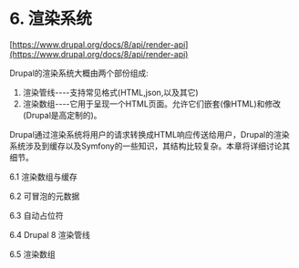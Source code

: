 # 6. 渲染系统

[https://www.drupal.org/docs/8/api/render-api](https://www.drupal.org/docs/8/api/render-api)

Drupal的渲染系统大概由两个部份组成:

1. 渲染管线----支持常见格式\(HTML,json,以及其它\)
2. 渲染数组----它用于呈现一个HTML页面。允许它们嵌套\(像HTML\)和修改\(Drupal是高定制的\)。

Drupal通过渲染系统将用户的请求转换成HTML响应传送给用户，Drupal的渲染系统涉及到缓存以及Symfony的一些知识，其结构比较复杂。本章将详细讨论其细节。

6.1 渲染数组与缓存

6.2 可冒泡的元数据

6.3 自动占位符

6.4 Drupal 8 渲染管线

6.5 渲染数组

